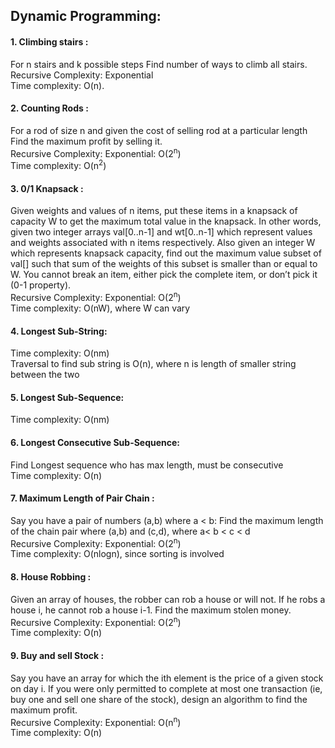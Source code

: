 ## Dynamic Programming:

####  1. Climbing stairs :
For n stairs and k possible steps Find number of ways to climb all stairs.<br />
Recursive Complexity: Exponential<br />
Time complexity: O(n).

#### 2. Counting Rods : 
For a rod of size n and given the cost of selling rod at a particular length
Find the maximum profit by selling it.<br />
Recursive Complexity: Exponential: O(2<sup>n</sup>)<br />
Time complexity: O(n<sup>2</sup>)

#### 3. 0/1 Knapsack : 
Given weights and values of n items, put these items in a knapsack of capacity W to get the maximum total value in the knapsack. 
In other words, given two integer arrays val[0..n-1] and wt[0..n-1] which represent values and weights associated with n items respectively.
Also given an integer W which represents knapsack capacity, find out the maximum value subset of val[] such that sum of the weights of this subset is smaller than or equal to W. 
You cannot break an item, either pick the complete item, or don’t pick it (0-1 property).<br />
Recursive Complexity: Exponential: O(2<sup>n</sup>)<br />
Time complexity: O(nW), where W can vary

#### 4. Longest Sub-String: 
Time complexity: O(nm)<br />
Traversal to find sub string is O(n), where n is length of smaller string between the two

#### 5. Longest Sub-Sequence: 
Time complexity: O(nm)

#### 6. Longest Consecutive Sub-Sequence:
Find Longest sequence who has max length, must be consecutive<br />
Time complexity: O(n)

#### 7. Maximum Length of Pair Chain : 
Say you have a pair of numbers (a,b) where a < b: Find the maximum length of the chain pair
where (a,b) and (c,d), where a< b < c < d<br />
Recursive Complexity: Exponential: O(2<sup>n</sup>)<br />
Time complexity: O(nlogn), since sorting is involved

#### 8. House Robbing : 
Given an array of houses, the robber can rob a house or will not.
If he robs a house i, he cannot rob a house i-1.
Find the maximum stolen money.<br />
Recursive Complexity: Exponential: O(2<sup>n</sup>)<br />
Time complexity: O(n)

#### 9. Buy and sell Stock : 
Say you have an array for which the ith element is the price of a given stock on day i.
If you were only permitted to complete at most one transaction 
(ie, buy one and sell one share of the stock), design an algorithm to find the maximum profit.<br />
Recursive Complexity: Exponential: O(n<sup>n</sup>)<br />
Time complexity: O(n)
